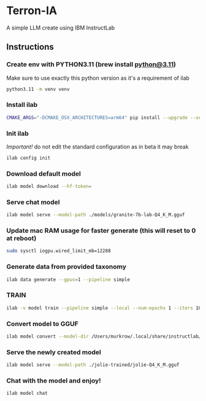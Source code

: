 # Terron-IA
A simple LLM create using IBM InstructLab

## Instructions
### Create env with PYTHON3.11 (brew install python@3.11)
Make sure to use exactly this python version as it's a requirement of ilab
```bash
python3.11 -m venv venv
```
### Install ilab
```bash
CMAKE_ARGS="-DCMAKE_OSX_ARCHITECTURES=arm64" pip install --upgrade --verbose --force-reinstall --no-cache-dir instructlab
```

### Init ilab
*Important!* do not edit the standard configuration as in beta it may break
```bash
ilab config init
```

### Download default model
```bash
ilab model download --hf-token=
```

### Serve chat model
```bash
ilab model serve --model-path ./models/granite-7b-lab-Q4_K_M.gguf
```

### Update mac RAM usage for faster generate (this will reset to 0 at reboot)
```bash
sudo sysctl iogpu.wired_limit_mb=12288
```

### Generate data from provided taxonomy
```bash
ilab data generate --gpus=1 --pipeline simple
```

### TRAIN
```bash
ilab -v model train --pipeline simple --local --num-epochs 1 --iters 10 --optimize-memory
```
### Convert model to GGUF
```bash
ilab model convert --model-dir /Users/murkrow/.local/share/instructlab/checkpoints/-Users-murkrow-.cache-instructlab-models-instructlab-granite-7b-lab-mlx-q/ --model-name jolie -sd
```

### Serve the newly created model
```bash
ilab model serve --model-path ./jolie-trained/jolie-Q4_K_M.gguf
```

### Chat with the model and enjoy!
```bash
ilab model chat
```
